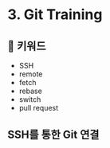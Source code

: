# 3. Git Training

## :whale2: 키워드

* SSH
* remote
* fetch
* rebase
* switch
* pull request

## SSH를 통한 Git 연결
